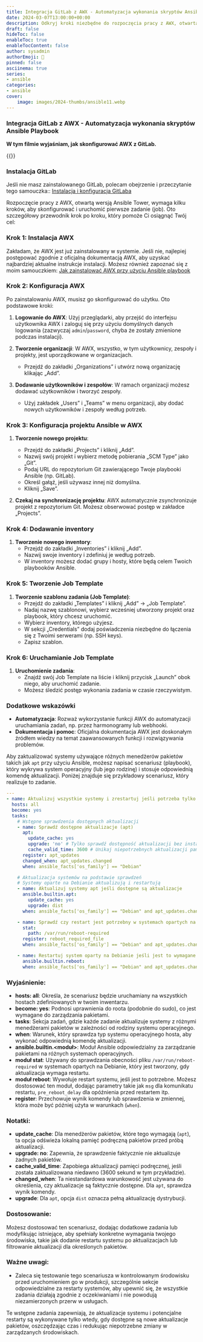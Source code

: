 ```yaml
---
title: Integracja GitLab z AWX - Automatyzacja wykonania skryptów Ansible Playbook
date: 2024-03-07T13:00:00+00:00
description: Odkryj kroki niezbędne do rozpoczęcia pracy z AWX, otwartą wersją Ansible Tower, wykorzystując repozytorium Gitlab do zarządzania playbookami Ansible. Ten artykuł to kompletny przewodnik krok po kroku, który pokazuje, jak skonfigurować i uruchomić swoje pierwsze zadanie w AWX, pobierając playbooki z repozytorium Gitlab. Dowiedz się, jak zainstalować AWX, skonfigurować projekty Ansible, dodawać inventory oraz tworzyć szablony zadań. Znajdziesz tu również praktyczne wskazówki oraz dodatkowe informacje na temat automatyzacji i dokumentacji. Rozpocznij swoją przygodę z automatyzacją dzięki AWX już dziś!
draft: false
hideToc: false
enableToc: true
enableTocContent: false
author: sysadmin
authorEmoji: 🐧
pinned: false
asciinema: true
series:
- ansible
categories:
- ansible
cover:
    image: images/2024-thumbs/ansible11.webp
---
```


### Integracja GitLab z AWX - Automatyzacja wykonania skryptów Ansible Playbook

**W tym filmie wyjaśniam, jak skonfigurować AWX z GitLab.**

{{<youtube DR8jYqejPJw>}}

### Instalacja GitLab

Jeśli nie masz zainstalowanego GitLab, polecam obejrzenie i przeczytanie tego samouczka:: [Instalacja i konfiguracja GitLaba](/pl/blog/instalacja-i-konfiguracja-gitlaba/)

Rozpoczęcie pracy z AWX, otwartą wersją Ansible Tower, wymaga kilku kroków, aby skonfigurować i uruchomić pierwsze zadanie (job). Oto szczegółowy przewodnik krok po kroku, który pomoże Ci osiągnąć Twój cel:

### Krok 1: Instalacja AWX

Zakładam, że AWX jest już zainstalowany w systemie. Jeśli nie, najlepiej postępować zgodnie z oficjalną dokumentacją AWX, aby uzyskać najbardziej aktualne instrukcje instalacji. Możesz również zapoznać się z moim samouczkiem: [Jak zainstalować AWX przy użyciu Ansible playbook](/pl/blog/how-to-install-awx-using-ansible-playbook)

### Krok 2: Konfiguracja AWX

Po zainstalowaniu AWX, musisz go skonfigurować do użytku. Oto podstawowe kroki:

1. **Logowanie do AWX**: Użyj przeglądarki, aby przejść do interfejsu użytkownika AWX i zaloguj się przy użyciu domyślnych danych logowania (zazwyczaj `admin`/`password`, chyba że zostały zmienione podczas instalacji).

2. **Tworzenie organizacji**: W AWX, wszystko, w tym użytkownicy, zespoły i projekty, jest uporządkowane w organizacjach. 
    - Przejdź do zakładki „Organizations” i utwórz nową organizację klikając „Add”.

3. **Dodawanie użytkowników i zespołów**: W ramach organizacji możesz dodawać użytkowników i tworzyć zespoły.
    - Użyj zakładek „Users” i „Teams” w menu organizacji, aby dodać nowych użytkowników i zespoły według potrzeb.

### Krok 3: Konfiguracja projektu Ansible w AWX

1. **Tworzenie nowego projektu**:
    - Przejdź do zakładki „Projects” i kliknij „Add”.
    - Nazwij swój projekt i wybierz metodę pobierania „SCM Type” jako „Git”.
    - Podaj URL do repozytorium Git zawierającego Twoje playbooki Ansible (np. GitLab).
    - Określ gałąź, jeśli używasz innej niż domyślna.
    - Kliknij „Save”.

2. **Czekaj na synchronizację projektu**: AWX automatycznie zsynchronizuje projekt z repozytorium Git. Możesz obserwować postęp w zakładce „Projects”.

### Krok 4: Dodawanie inventory

1. **Tworzenie nowego inventory**:
    - Przejdź do zakładki „Inventories” i kliknij „Add”.
    - Nazwij swoje inventory i zdefiniuj je według potrzeb.
    - W inventory możesz dodać grupy i hosty, które będą celem Twoich playbooków Ansible.

### Krok 5: Tworzenie Job Template

1. **Tworzenie szablonu zadania (Job Template)**:
    - Przejdź do zakładki „Templates” i kliknij „Add” → „Job Template”.
    - Nadaj nazwę szablonowi, wybierz wcześniej utworzony projekt oraz playbook, który chcesz uruchomić.
    - Wybierz inventory, którego użyjesz.
    - W sekcji „Credentials” dodaj poświadczenia niezbędne do łączenia się z Twoimi serwerami (np. SSH keys).
    - Zapisz szablon.

### Krok 6: Uruchamianie Job Template

1. **Uruchomienie zadania**:
    - Znajdź swój Job Template na liście i kliknij przycisk „Launch” obok niego, aby uruchomić zadanie.
    - Możesz śledzić postęp wykonania zadania w czasie rzeczywistym.

### Dodatkowe wskazówki

- **Automatyzacja**: Rozważ wykorzystanie funkcji AWX do automatyzacji uruchamiania zadań, np. przez harmonogramy lub webhooki.
- **Dokumentacja i pomoc**: Oficjalna dokumentacja AWX jest doskonałym źródłem wiedzy na temat zaawansowanych funkcji i rozwiązywania problemów.

Aby zaktualizować systemy używające różnych menedżerów pakietów takich jak `apt` przy użyciu Ansible, możesz napisać scenariusz (playbook), który wykrywa system operacyjny (lub jego rodzinę) i stosuje odpowiednią komendę aktualizacji. Poniżej znajduje się przykładowy scenariusz, który realizuje to zadanie.

```yaml
---
- name: Aktualizuj wszystkie systemy i zrestartuj jeśli potrzeba tylko jeśli dostępne są aktualizacje
  hosts: all
  become: yes
  tasks:
    # Wstępne sprawdzenia dostępnych aktualizacji
    - name: Sprawdź dostępne aktualizacje (apt)
      apt:
        update_cache: yes
        upgrade: 'no' # Tylko sprawdź dostępność aktualizacji bez instalacji
        cache_valid_time: 3600 # Unikaj niepotrzebnych aktualizacji pamięci podręcznej
      register: apt_updates
      changed_when: apt_updates.changed
      when: ansible_facts['os_family'] == "Debian"

    # Aktualizacja systemów na podstawie sprawdzeń
    # Systemy oparte na Debianie aktualizują i restartują
    - name: Aktualizuj systemy apt jeśli dostępne są aktualizacje
      ansible.builtin.apt:
        update_cache: yes
        upgrade: dist
      when: ansible_facts['os_family'] == "Debian" and apt_updates.changed

    - name: Sprawdź czy restart jest potrzebny w systemach opartych na Debianie
      stat:
        path: /var/run/reboot-required
      register: reboot_required_file
      when: ansible_facts['os_family'] == "Debian" and apt_updates.changed

    - name: Restartuj system oparty na Debianie jeśli jest to wymagane
      ansible.builtin.reboot:
      when: ansible_facts['os_family'] == "Debian" and apt_updates.changed and reboot_required_file.stat.exists
```

### Wyjaśnienie:

- **hosts: all**: Określa, że scenariusz będzie uruchamiany na wszystkich hostach zdefiniowanych w twoim inwentarzu.
- **become: yes**: Podnosi uprawnienia do roota (podobnie do sudo), co jest wymagane do zarządzania pakietami.
- **tasks**: Sekcja zadań, gdzie każde zadanie aktualizuje systemy z różnymi menedżerami pakietów w zależności od rodziny systemu operacyjnego.
- **when**: Warunek, który sprawdza typ systemu operacyjnego hosta, aby wykonać odpowiednią komendę aktualizacji.
- **ansible.builtin.<moduł>**: Moduł Ansible odpowiedzialny za zarządzanie pakietami na różnych systemach operacyjnych.
- **moduł stat**: Używany do sprawdzania obecności pliku `/var/run/reboot-required` w systemach opartych na Debianie, który jest tworzony, gdy aktualizacja wymaga restartu.
- **moduł reboot**: Wywołuje restart systemu, jeśli jest to potrzebne. Możesz dostosować ten moduł, dodając parametry takie jak `msg` dla komunikatu restartu, `pre_reboot_delay` dla opóźnienia przed restartem itp.
- **register**: Przechowuje wynik komendy lub sprawdzenia w zmiennej, która może być później użyta w warunkach (`when`).

### Notatki:

- **update_cache**: Dla menedżerów pakietów, które tego wymagają (`apt`), ta opcja odświeża lokalną pamięć podręczną pakietów przed próbą aktualizacji.
- **upgrade: no**: Zapewnia, że sprawdzenie faktycznie nie aktualizuje żadnych pakietów.
- **cache_valid_time**: Zapobiega aktualizacji pamięci podręcznej, jeśli została zaktualizowana niedawno (3600 sekund w tym przykładzie).
- **changed_when**: Ta niestandardowa warunkowość jest używana do określenia, czy aktualizacje są faktycznie dostępne. Dla `apt`, sprawdza wynik komendy.
- **upgrade**: Dla `apt`, opcja `dist` oznacza pełną aktualizację dystrybucji.

### Dostosowanie:

Możesz dostosować ten scenariusz, dodając dodatkowe zadania lub modyfikując istniejące, aby spełniały konkretne wymagania twojego środowiska, takie jak dodanie restartu systemu po aktualizacjach lub filtrowanie aktualizacji dla określonych pakietów.

### Ważne uwagi:

- Zaleca się testowanie tego scenariusza w kontrolowanym środowisku przed uruchomieniem go w produkcji, szczególnie sekcje odpowiedzialne za restarty systemów, aby upewnić się, że wszystkie zadania działają zgodnie z oczekiwaniami i nie powodują niezamierzonych przerw w usługach.

Te wstępne zadania zapewniają, że aktualizacje systemu i potencjalne restarty są wykonywane tylko wtedy, gdy dostępne są nowe aktualizacje pakietów, oszczędzając czas i redukując niepotrzebne zmiany w zarządzanych środowiskach.